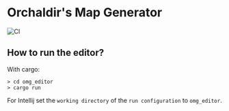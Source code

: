 # Orchaldir's Map Generator

![CI](https://github.com/Orchaldir/omg/workflows/CI/badge.svg)

## How to run the editor?

With cargo:

```
> cd omg_editor
> cargo run
```

For Intellij set the `working directory` of the `run configuration` to `omg_editor`.